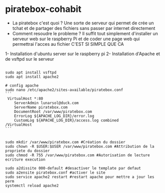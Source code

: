 # piratebox-cohabit

* La piratebox c'est quoi ?
Une sorte de serveur qui permet de crée un tchat et de partager des fichiers sans passer par internet directement
* Comment resoudre le probleme ?
Il suffit tout simplement d'installer un serveur web sur le raspberry Pi et de coder une page web qui permettrai l'acces au fichier C'EST SI SIMPLE QUE CA

1- Installation d'ubuntu server sur le raspberry pi
2- Installation d'Apache et de vsftpd sur le serveur
<pre><code class="shell">
sudo apt install vsftpd
sudo apt install apache2

# config apache
sudo nano /etc/apache2/sites-available/piratebox.conf
```
 VirtualHost *:80
    ServerAdmin lunarsol@duck.com
    ServerName piratebox.com
    DocumentRoot /var/www/piratebox.com
    ErrorLog ${APACHE_LOG_DIR}/error.log
    CustomLog ${APACHE_LOG_DIR}/access.log combined
/VirtualHost
```


sudo mkdir /var/www/piratebox.com #Création du dossier
sudo chown -R $USER:$USER /var/www/piratebox.com #Attribution de la propriete du dossier
sudo chmod -R 755 /var/www/piratebox.com #Autorisation de lecture ecriture execution

sudo a2dissite 000-default #desactiver le template par defaut
sudo a2ensite piratebox.conf #activer le site
sudo service apache2 restart #restart apache pour mettre a jour les perm
systemctl reload apache2 
</pre></code>
